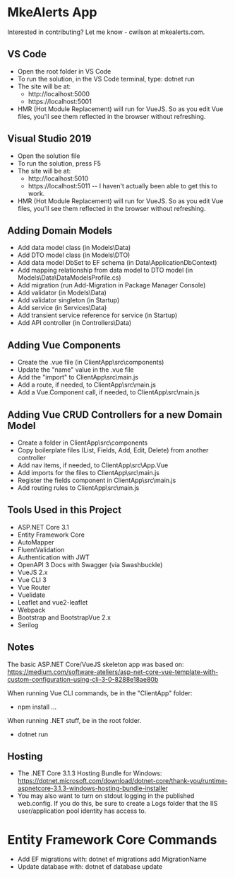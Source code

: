 # MkeAlerts App

Interested in contributing? Let me know - cwilson at mkealerts.com.

## VS Code
* Open the root folder in VS Code
* To run the solution, in the VS Code terminal, type: dotnet run
* The site will be at:
  * http://localhost:5000
  * https://localhost:5001
* HMR (Hot Module Replacement) will run for VueJS. So as you edit Vue files, you'll see them reflected in the browser without refreshing.

## Visual Studio 2019
* Open the solution file
* To run the solution, press F5
* The site will be at:
  * http://localhost:5010
  * https://localhost:5011 -- I haven't actually been able to get this to work.
* HMR (Hot Module Replacement) will run for VueJS. So as you edit Vue files, you'll see them reflected in the browser without refreshing.

## Adding Domain Models
* Add data model class (in Models\Data)
* Add DTO model class (in Models\DTO)
* Add data model DbSet to EF schema (in Data\ApplicationDbContext)
* Add mapping relationship from data model to DTO model (in Models\Data\DataModelsProfile.cs)
* Add migration (run Add-Migration in Package Manager Console)
* Add validator (in Models\Data)
* Add validator singleton (in Startup)
* Add service (in Services\Data)
* Add transient service reference for service (in Startup)
* Add API controller (in Controllers\Data)

## Adding Vue Components
* Create the .vue file (in ClientApp\src\components)
* Update the "name" value in the .vue file
* Add the "import" to ClientApp\src\main.js
* Add a route, if needed, to ClientApp\src\main.js
* Add a Vue.Component call, if needed, to ClientApp\src\main.js

## Adding Vue CRUD Controllers for a new Domain Model
* Create a folder in ClientApp\src\components
* Copy boilerplate files (List, Fields, Add, Edit, Delete) from another controller
* Add nav items, if needed, to ClientApp\src\App.Vue
* Add imports for the files to ClientApp\src\main.js
* Register the fields component in ClientApp\src\main.js
* Add routing rules to ClientApp\src\main.js

## Tools Used in this Project
* ASP.NET Core 3.1
* Entity Framework Core
* AutoMapper
* FluentValidation
* Authentication with JWT
* OpenAPI 3 Docs with Swagger (via Swashbuckle)
* VueJS 2.x
* Vue CLI 3
* Vue Router
* Vuelidate
* Leaflet and vue2-leaflet
* Webpack
* Bootstrap and BootstrapVue 2.x
* Serilog


## Notes

The basic ASP.NET Core/VueJS skeleton app was based on: https://medium.com/software-ateliers/asp-net-core-vue-template-with-custom-configuration-using-cli-3-0-8288e18ae80b

When running Vue CLI commands, be in the "ClientApp" folder:
* npm install ...

When running .NET stuff, be in the root folder.
* dotnet run


## Hosting
* The .NET Core 3.1.3 Hosting Bundle for Windows: https://dotnet.microsoft.com/download/dotnet-core/thank-you/runtime-aspnetcore-3.1.3-windows-hosting-bundle-installer
* You may also want to turn on stdout logging in the published web.config. If you do this, be sure to create a Logs folder that the IIS user/application pool identity has access to.


# Entity Framework Core Commands
* Add EF migrations with: dotnet ef migrations add MigrationName
* Update database with: dotnet ef database update